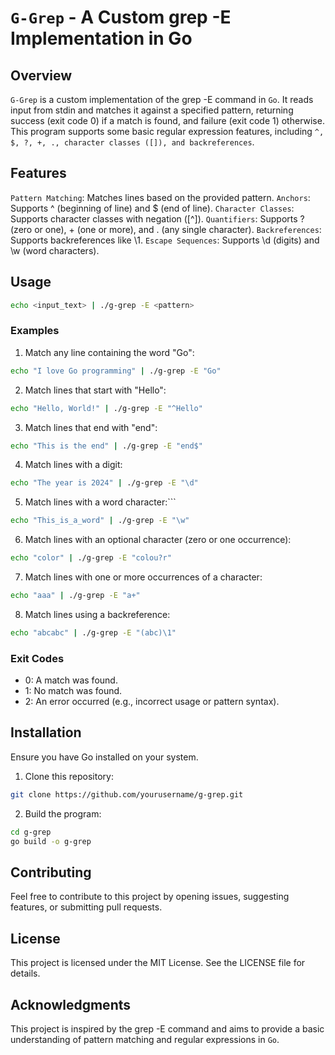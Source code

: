 # `G-Grep` - A Custom grep -E Implementation in Go

## Overview

`G-Grep` is a custom implementation of the grep -E command in `Go`. It reads input from stdin and matches it against a specified pattern, returning success (exit code 0) if a match is found, and failure (exit code 1) otherwise. This program supports some basic regular expression features, including `^, $, ?, +, ., character classes ([]), and backreferences`.

## Features

`Pattern Matching`: Matches lines based on the provided pattern.
`Anchors`: Supports ^ (beginning of line) and $ (end of line).
`Character Classes`: Supports character classes with negation ([^]).
`Quantifiers`: Supports ? (zero or one), + (one or more), and . (any single character).
`Backreferences`: Supports backreferences like \1.
`Escape Sequences`: Supports \d (digits) and \w (word characters).

## Usage

```bash
echo <input_text> | ./g-grep -E <pattern>
```

### Examples

1. Match any line containing the word "Go":

```bash
echo "I love Go programming" | ./g-grep -E "Go"
```

2. Match lines that start with "Hello":

```bash
echo "Hello, World!" | ./g-grep -E "^Hello"
```

3. Match lines that end with "end":

```bash
echo "This is the end" | ./g-grep -E "end$"
```

4. Match lines with a digit:

```bash
echo "The year is 2024" | ./g-grep -E "\d"
```

5. Match lines with a word character:```

```bash
echo "This_is_a_word" | ./g-grep -E "\w"
```

6. Match lines with an optional character (zero or one occurrence):

```bash
echo "color" | ./g-grep -E "colou?r"
```

7. Match lines with one or more occurrences of a character:

```bash
echo "aaa" | ./g-grep -E "a+"
```

8. Match lines using a backreference:

```bash
echo "abcabc" | ./g-grep -E "(abc)\1"
```

### Exit Codes

- 0: A match was found.
- 1: No match was found.
- 2: An error occurred (e.g., incorrect usage or pattern syntax).

## Installation

Ensure you have Go installed on your system.

1. Clone this repository:

```bash
git clone https://github.com/yourusername/g-grep.git
```

2. Build the program:

```bash
cd g-grep
go build -o g-grep
```

## Contributing

Feel free to contribute to this project by opening issues, suggesting features, or submitting pull requests.

## License

This project is licensed under the MIT License. See the LICENSE file for details.

## Acknowledgments

This project is inspired by the grep -E command and aims to provide a basic understanding of pattern matching and regular expressions in `Go`.
